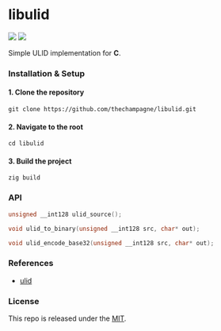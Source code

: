 # libulid

[![](https://img.shields.io/github/v/tag/thechampagne/libulid?label=version)](https://github.com/thechampagne/libulid/releases/latest) [![](https://img.shields.io/github/license/thechampagne/libulid)](https://github.com/thechampagne/libulid/blob/main/LICENSE)

Simple ULID implementation for **C**.

### Installation & Setup

#### 1. Clone the repository
```
git clone https://github.com/thechampagne/libulid.git
```
#### 2. Navigate to the root
```
cd libulid
```
#### 3. Build the project
```
zig build
```

### API

```c
unsigned __int128 ulid_source();

void ulid_to_binary(unsigned __int128 src, char* out);

void ulid_encode_base32(unsigned __int128 src, char* out);
```

### References
 - [ulid](https://github.com/kyoheiu/ulid-zig)

### License

This repo is released under the [MIT](https://github.com/thechampagne/libulid/blob/main/LICENSE).
